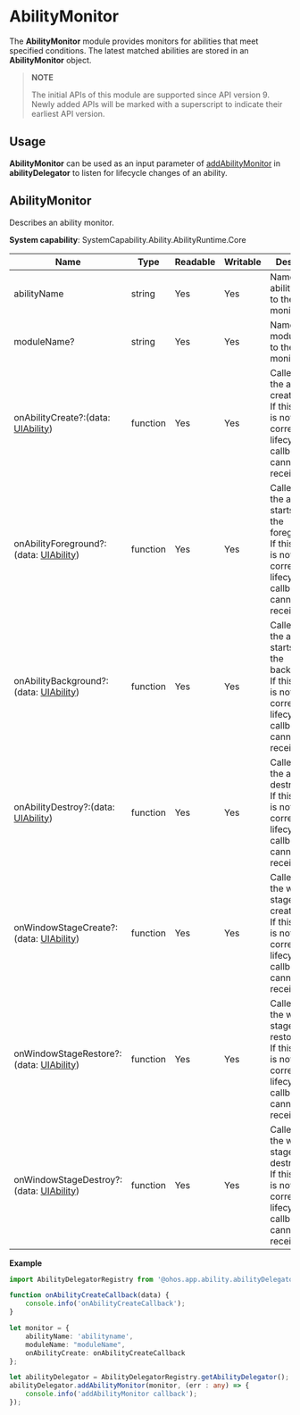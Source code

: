 # AbilityMonitor

The **AbilityMonitor** module provides monitors for abilities that meet specified conditions. The latest matched abilities are stored in an **AbilityMonitor** object.

> **NOTE**
> 
> The initial APIs of this module are supported since API version 9. Newly added APIs will be marked with a superscript to indicate their earliest API version. 

## Usage

**AbilityMonitor** can be used as an input parameter of [addAbilityMonitor](js-apis-inner-application-abilityDelegator.md#addabilitymonitor9) in **abilityDelegator** to listen for lifecycle changes of an ability.

## AbilityMonitor

Describes an ability monitor.

**System capability**: SystemCapability.Ability.AbilityRuntime.Core

| Name                                                        | Type    | Readable| Writable| Description                                                        |
| ------------------------------------------------------------ | -------- | ---- | ---- | ------------------------------------------------------------ |
| abilityName                                                  | string   | Yes  | Yes  | Name of the ability bound to the ability monitor.|
| moduleName?                                                  | string   | Yes  | Yes  | Name of the module bound to the ability monitor.|
| onAbilityCreate?:(data: [UIAbility](js-apis-app-ability-uiAbility.md)) | function | Yes  | Yes  | Called when the ability is created.<br>If this attribute is not set, the corresponding lifecycle callback cannot be received.|
| onAbilityForeground?:(data: [UIAbility](js-apis-app-ability-uiAbility.md)) | function | Yes  | Yes  | Called when the ability starts to run in the foreground.<br>If this attribute is not set, the corresponding lifecycle callback cannot be received.|
| onAbilityBackground?:(data: [UIAbility](js-apis-app-ability-uiAbility.md)) | function | Yes  | Yes  | Called when the ability starts to run in the background.<br>If this attribute is not set, the corresponding lifecycle callback cannot be received.|
| onAbilityDestroy?:(data: [UIAbility](js-apis-app-ability-uiAbility.md)) | function | Yes  | Yes  | Called when the ability is destroyed.<br>If this attribute is not set, the corresponding lifecycle callback cannot be received.<br>|
| onWindowStageCreate?:(data: [UIAbility](js-apis-app-ability-uiAbility.md)) | function | Yes  | Yes  | Called when the window stage is created.<br>If this attribute is not set, the corresponding lifecycle callback cannot be received.<br>|
| onWindowStageRestore?:(data: [UIAbility](js-apis-app-ability-uiAbility.md)) | function | Yes  | Yes  | Called when the window stage is restored.<br>If this attribute is not set, the corresponding lifecycle callback cannot be received.<br>|
| onWindowStageDestroy?:(data: [UIAbility](js-apis-app-ability-uiAbility.md)) | function | Yes  | Yes  | Called when the window stage is destroyed.<br>If this attribute is not set, the corresponding lifecycle callback cannot be received.<br>|

**Example**

```ts
import AbilityDelegatorRegistry from '@ohos.app.ability.abilityDelegatorRegistry';

function onAbilityCreateCallback(data) {
    console.info('onAbilityCreateCallback');
}

let monitor = {
    abilityName: 'abilityname',
    moduleName: "moduleName",
    onAbilityCreate: onAbilityCreateCallback
};

let abilityDelegator = AbilityDelegatorRegistry.getAbilityDelegator();
abilityDelegator.addAbilityMonitor(monitor, (err : any) => {
    console.info('addAbilityMonitor callback');
});
```
